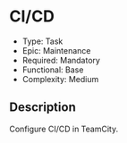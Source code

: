 # CI/CD

* Type: Task
* Epic: Maintenance
* Required: Mandatory
* Functional: Base
* Complexity: Medium

## Description

Configure CI/CD in TeamCity.

